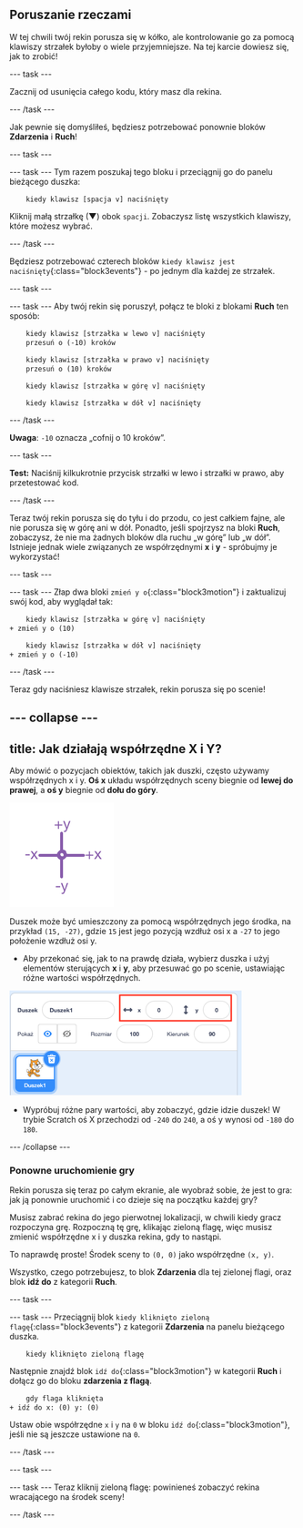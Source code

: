 ## Poruszanie rzeczami

W tej chwili twój rekin porusza się w kółko, ale kontrolowanie go za pomocą klawiszy strzałek byłoby o wiele przyjemniejsze. Na tej karcie dowiesz się, jak to zrobić!

\--- task \---

Zacznij od usunięcia całego kodu, który masz dla rekina.

\--- /task \---

Jak pewnie się domyśliłeś, będziesz potrzebować ponownie bloków **Zdarzenia** i **Ruch**!

\--- task \---

\--- task \--- Tym razem poszukaj tego bloku i przeciągnij go do panelu bieżącego duszka:

```blocks3
    kiedy klawisz [spacja v] naciśnięty
```

Kliknij małą strzałkę (▼) obok `spacji`. Zobaczysz listę wszystkich klawiszy, które możesz wybrać.

\--- /task \---

Będziesz potrzebować czterech bloków `kiedy klawisz jest naciśnięty`{:class="block3events"} - po jednym dla każdej ze strzałek.

\--- task \---

\--- task \--- Aby twój rekin się poruszył, połącz te bloki z blokami **Ruch** ten sposób:

```blocks3
    kiedy klawisz [strzałka w lewo v] naciśnięty
    przesuń o (-10) kroków
```

```blocks3
    kiedy klawisz [strzałka w prawo v] naciśnięty
    przesuń o (10) kroków
```

```blocks3
    kiedy klawisz [strzałka w górę v] naciśnięty
```

```blocks3
    kiedy klawisz [strzałka w dół v] naciśnięty
```

\--- /task \---

**Uwaga**: `-10` oznacza „cofnij o 10 kroków”.

\--- task \---

**Test:** Naciśnij kilkukrotnie przycisk strzałki w lewo i strzałki w prawo, aby przetestować kod.

\--- /task \---

Teraz twój rekin porusza się do tyłu i do przodu, co jest całkiem fajne, ale nie porusza się w górę ani w dół. Ponadto, jeśli spojrzysz na bloki **Ruch**, zobaczysz, że nie ma żadnych bloków dla ruchu „w górę” lub „w dół”. Istnieje jednak wiele związanych ze współrzędnymi **x** i **y** - spróbujmy je wykorzystać!

\--- task \---

\--- task \--- Złap dwa bloki `zmień y o`{:class="block3motion"} i zaktualizuj swój kod, aby wyglądał tak:

```blocks3
    kiedy klawisz [strzałka w górę v] naciśnięty
+ zmień y o (10)
```

```blocks3
    kiedy klawisz [strzałka w dół v] naciśnięty
+ zmień y o (-10)
```

\--- /task \---

Teraz gdy naciśniesz klawisze strzałek, rekin porusza się po scenie!

## \--- collapse \---

## title: Jak działają współrzędne X i Y?

Aby mówić o pozycjach obiektów, takich jak duszki, często używamy współrzędnych x i y. **Oś x** układu współrzędnych sceny biegnie od **lewej do prawej**, a **oś y** biegnie od **dołu do góry**.

![](images/moving3.png)

Duszek może być umieszczony za pomocą współrzędnych jego środka, na przykład `(15, -27)`, gdzie `15` jest jego pozycją wzdłuż osi x a `-27` to jego położenie wzdłuż osi y.

+ Aby przekonać się, jak to na prawdę działa, wybierz duszka i użyj elementów sterujących **x** i **y**, aby przesuwać go po scenie, ustawiając różne wartości współrzędnych.

![](images/xycoords.png)

+ Wypróbuj różne pary wartości, aby zobaczyć, gdzie idzie duszek! W trybie Scratch oś X przechodzi od `-240` do `240`, a oś y wynosi od `-180` do `180`.

\--- /collapse \---

### Ponowne uruchomienie gry

Rekin porusza się teraz po całym ekranie, ale wyobraź sobie, że jest to gra: jak ją ponownie uruchomić i co dzieje się na początku każdej gry?

Musisz zabrać rekina do jego pierwotnej lokalizacji, w chwili kiedy gracz rozpoczyna grę. Rozpoczną tę grę, klikając zieloną flagę, więc musisz zmienić współrzędne x i y duszka rekina, gdy to nastąpi.

To naprawdę proste! Środek sceny to `(0, 0)` jako współrzędne `(x, y)`.

Wszystko, czego potrzebujesz, to blok **Zdarzenia** dla tej zielonej flagi, oraz blok **idź do** z kategorii **Ruch**.

\--- task \---

\--- task \--- Przeciągnij blok `kiedy kliknięto zieloną flagę`{:class="block3events"} z kategorii **Zdarzenia** na panelu bieżącego duszka.

```blocks3
    kiedy kliknięto zieloną flagę
```

Następnie znajdź blok `idź do`{:class="block3motion"} w kategorii **Ruch** i dołącz go do bloku **zdarzenia z flagą**.

```blocks3
    gdy flaga kliknięta
+ idź do x: (0) y: (0)
```

Ustaw obie współrzędne `x` i `y` na `0` w bloku `idź do`{:class="block3motion"}, jeśli nie są jeszcze ustawione na `0`.

\--- /task \---

\--- task \---

\--- task \--- Teraz kliknij zieloną flagę: powinieneś zobaczyć rekina wracającego na środek sceny!

\--- /task \---